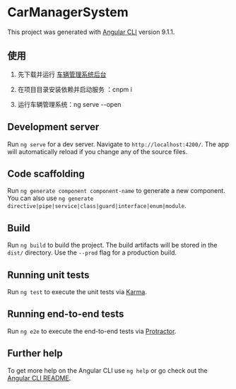 # CarManagerSystem

This project was generated with [Angular CLI](https://github.com/angular/angular-cli) version 9.1.1.

## 使用

1. 先下载并运行 [车辆管理系统后台](https://github.com/galenjx/carmanagerservice)

2. 在项目目录安装依赖并启动服务 ：cnpm i 

3. 运行车辆管理系统：ng serve --open

## Development server

Run `ng serve` for a dev server. Navigate to `http://localhost:4200/`. The app will automatically reload if you change any of the source files.

## Code scaffolding

Run `ng generate component component-name` to generate a new component. You can also use `ng generate directive|pipe|service|class|guard|interface|enum|module`.

## Build

Run `ng build` to build the project. The build artifacts will be stored in the `dist/` directory. Use the `--prod` flag for a production build.

## Running unit tests

Run `ng test` to execute the unit tests via [Karma](https://karma-runner.github.io).

## Running end-to-end tests

Run `ng e2e` to execute the end-to-end tests via [Protractor](http://www.protractortest.org/).

## Further help

To get more help on the Angular CLI use `ng help` or go check out the [Angular CLI README](https://github.com/angular/angular-cli/blob/master/README.md).
